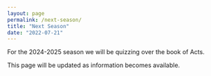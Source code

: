 ```yaml
---
layout: page
permalink: /next-season/
title: "Next Season"
date: "2022-07-21"
---
```


For the 2024-2025 season we will be quizzing over the book of Acts.

This page will be updated as information becomes available.
